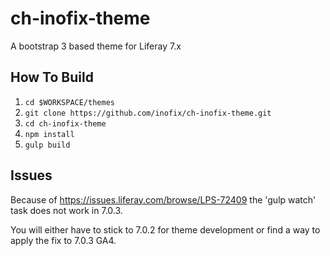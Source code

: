 # ch-inofix-theme
A bootstrap 3 based theme for Liferay 7.x

## How To Build
1. `cd $WORKSPACE/themes`
1. `git clone https://github.com/inofix/ch-inofix-theme.git`
1. `cd ch-inofix-theme`
1. `npm install`
1. `gulp build`

## Issues
Because of https://issues.liferay.com/browse/LPS-72409 the 'gulp watch' task does not work in 7.0.3. 

You will either have to stick to 7.0.2 for theme development or find a way to apply the fix to 7.0.3 GA4.


